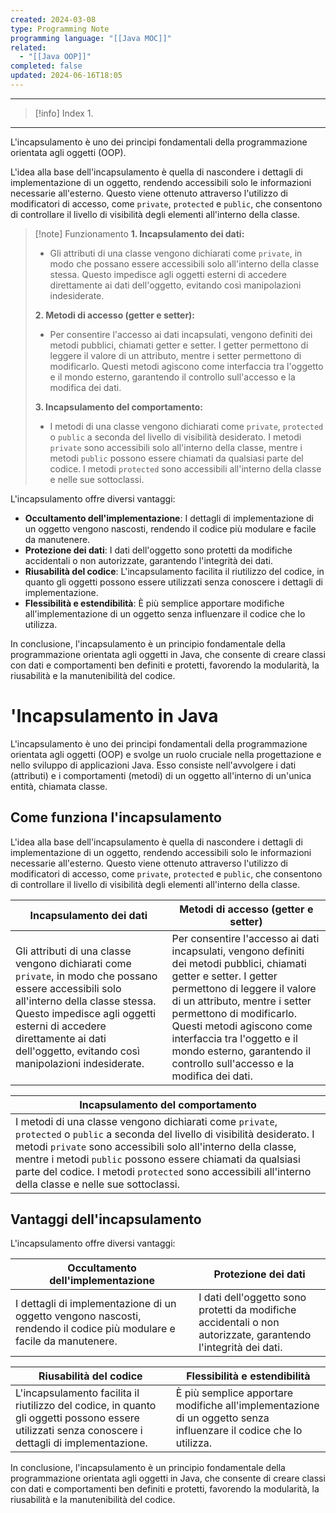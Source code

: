 ```yaml
---
created: 2024-03-08
type: Programming Note
programming language: "[[Java MOC]]"
related:
  - "[[Java OOP]]"
completed: false
updated: 2024-06-16T18:05
---
```

---

>[!info] Index
>1. 

---
L'incapsulamento è uno dei principi fondamentali della programmazione orientata agli oggetti (OOP).

L'idea alla base dell'incapsulamento è quella di nascondere i dettagli di implementazione di un oggetto, rendendo accessibili solo le informazioni necessarie all'esterno. Questo viene ottenuto attraverso l'utilizzo di modificatori di accesso, come `private`, `protected` e `public`, che consentono di controllare il livello di visibilità degli elementi all'interno della classe.


>[!note] Funzionamento
>**1. Incapsulamento dei dati:** 
>- Gli attributi di una classe vengono dichiarati come `private`, in modo che possano essere accessibili solo all'interno della classe stessa. Questo impedisce agli oggetti esterni di accedere direttamente ai dati dell'oggetto, evitando così manipolazioni indesiderate. 
>
>**2. Metodi di accesso (getter e setter):** 
>- Per consentire l'accesso ai dati incapsulati, vengono definiti dei metodi pubblici, chiamati getter e setter. I getter permettono di leggere il valore di un attributo, mentre i setter permettono di modificarlo. Questi metodi agiscono come interfaccia tra l'oggetto e il mondo esterno, garantendo il controllo sull'accesso e la modifica dei dati.
>
>**3. Incapsulamento del comportamento:** 
>- I metodi di una classe vengono dichiarati come `private`, `protected` o `public` a seconda del livello di visibilità desiderato. I metodi `private` sono accessibili solo all'interno della classe, mentre i metodi `public` possono essere chiamati da qualsiasi parte del codice. I metodi `protected` sono accessibili all'interno della classe e nelle sue sottoclassi. 

L'incapsulamento offre diversi vantaggi:

- **Occultamento dell'implementazione**: I dettagli di implementazione di un oggetto vengono nascosti, rendendo il codice più modulare e facile da manutenere.
- **Protezione dei dati**: I dati dell'oggetto sono protetti da modifiche accidentali o non autorizzate, garantendo l'integrità dei dati.
- **Riusabilità del codice**: L'incapsulamento facilita il riutilizzo del codice, in quanto gli oggetti possono essere utilizzati senza conoscere i dettagli di implementazione.
- **Flessibilità e estendibilità**: È più semplice apportare modifiche all'implementazione di un oggetto senza influenzare il codice che lo utilizza.

In conclusione, l'incapsulamento è un principio fondamentale della programmazione orientata agli oggetti in Java, che consente di creare classi con dati e comportamenti ben definiti e protetti, favorendo la modularità, la riusabilità e la manutenibilità del codice.



# 'Incapsulamento in Java

L'incapsulamento è uno dei principi fondamentali della programmazione orientata agli oggetti (OOP) e svolge un ruolo cruciale nella progettazione e nello sviluppo di applicazioni Java. Esso consiste nell'avvolgere i dati (attributi) e i comportamenti (metodi) di un oggetto all'interno di un'unica entità, chiamata classe.

## Come funziona l'incapsulamento

L'idea alla base dell'incapsulamento è quella di nascondere i dettagli di implementazione di un oggetto, rendendo accessibili solo le informazioni necessarie all'esterno. Questo viene ottenuto attraverso l'utilizzo di modificatori di accesso, come `private`, `protected` e `public`, che consentono di controllare il livello di visibilità degli elementi all'interno della classe.

|Incapsulamento dei dati|Metodi di accesso (getter e setter)|
|---|---|
|Gli attributi di una classe vengono dichiarati come `private`, in modo che possano essere accessibili solo all'interno della classe stessa. Questo impedisce agli oggetti esterni di accedere direttamente ai dati dell'oggetto, evitando così manipolazioni indesiderate.|Per consentire l'accesso ai dati incapsulati, vengono definiti dei metodi pubblici, chiamati getter e setter. I getter permettono di leggere il valore di un attributo, mentre i setter permettono di modificarlo. Questi metodi agiscono come interfaccia tra l'oggetto e il mondo esterno, garantendo il controllo sull'accesso e la modifica dei dati.|

|Incapsulamento del comportamento|
|---|
|I metodi di una classe vengono dichiarati come `private`, `protected` o `public` a seconda del livello di visibilità desiderato. I metodi `private` sono accessibili solo all'interno della classe, mentre i metodi `public` possono essere chiamati da qualsiasi parte del codice. I metodi `protected` sono accessibili all'interno della classe e nelle sue sottoclassi.|

## Vantaggi dell'incapsulamento

L'incapsulamento offre diversi vantaggi:

|Occultamento dell'implementazione|Protezione dei dati|
|---|---|
|I dettagli di implementazione di un oggetto vengono nascosti, rendendo il codice più modulare e facile da manutenere.|I dati dell'oggetto sono protetti da modifiche accidentali o non autorizzate, garantendo l'integrità dei dati.|

|Riusabilità del codice|Flessibilità e estendibilità|
|---|---|
|L'incapsulamento facilita il riutilizzo del codice, in quanto gli oggetti possono essere utilizzati senza conoscere i dettagli di implementazione.|È più semplice apportare modifiche all'implementazione di un oggetto senza influenzare il codice che lo utilizza.|

In conclusione, l'incapsulamento è un principio fondamentale della programmazione orientata agli oggetti in Java, che consente di creare classi con dati e comportamenti ben definiti e protetti, favorendo la modularità, la riusabilità e la manutenibilità del codice.

